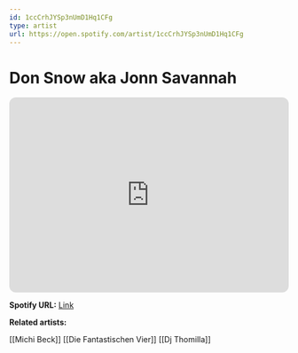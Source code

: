 ```yaml
---
id: 1ccCrhJYSp3nUmD1Hq1CFg
type: artist
url: https://open.spotify.com/artist/1ccCrhJYSp3nUmD1Hq1CFg
---
```

# Don Snow aka Jonn Savannah

<iframe style="border-radius:12px" src="https://open.spotify.com/embed/artist/1ccCrhJYSp3nUmD1Hq1CFg" width="100%" height="352" frameBorder="0" allowfullscreen="" allow="autoplay; clipboard-write; encrypted-media; fullscreen; picture-in-picture" loading="lazy"></iframe>

**Spotify URL:** [Link](https://open.spotify.com/artist/1ccCrhJYSp3nUmD1Hq1CFg)

**Related artists:**

[[Michi Beck]]
[[Die Fantastischen Vier]]
[[Dj Thomilla]]
